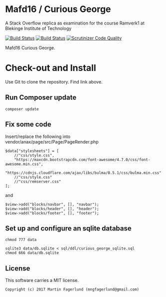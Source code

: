 Mafd16 / Curious George
==================================

A Stack Overflow replica as examination for the course Ramverk1 at Blekinge Institute of Technology

[![Build Status](https://travis-ci.org/mafd16/curious-george.svg?branch=master)](https://travis-ci.org/mafd16/curious-george)
[![Build Status](https://scrutinizer-ci.com/g/mafd16/curious-george/badges/build.png?b=master)](https://scrutinizer-ci.com/g/mafd16/curious-george/build-status/master)
[![Scrutinizer Code Quality](https://scrutinizer-ci.com/g/mafd16/curious-george/badges/quality-score.png?b=master)](https://scrutinizer-ci.com/g/mafd16/curious-george/?branch=master)

Mafd16 Curious George.

Check-out and Install
=====================

Use Git to clone the repository. Find link above.

Run Composer update
-------------------
    composer update

Fix some code
-------------

Insert/replace the following into vendor/anax/page/src/Page/PageRender.php

    $data["stylesheets"] = [
        //"css/style.css",
        "https://maxcdn.bootstrapcdn.com/font-awesome/4.7.0/css/font-awesome.min.css",
        "https://cdnjs.cloudflare.com/ajax/libs/bulma/0.5.1/css/bulma.min.css"
        //"css/style.css"
        //"css/remserver.css"
    ];

and

    $view->add("blocks/navbar", [], "navbar");
    $view->add("blocks/header", [], "header");
    $view->add("blocks/footer", [], "footer");

Set up and configure an sqlite database
------------------------------------------

    chmod 777 data

    sqlite3 data/db.sqlite < sql/ddl/curious_george_sqlite.sql
    chmod 666 data/db.sqlite


License
------------------

This software carries a MIT license.



```
Copyright (c) 2017 Martin Fagerlund (mngfagerlund@gmail.com)
```
